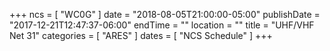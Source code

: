 +++
ncs = [ "WC0G" ]
date = "2018-08-05T21:00:00-05:00"
publishDate = "2017-12-21T12:47:37-06:00"
endTime = ""
location = ""
title = "UHF/VHF Net 31"
categories = [ "ARES" ]
dates = [ "NCS Schedule" ]
+++
